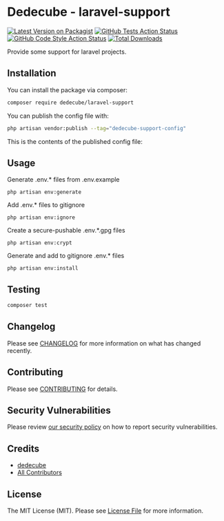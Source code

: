 # Dedecube - laravel-support

[![Latest Version on Packagist](https://img.shields.io/packagist/v/dedecube/laravel-support.svg?style=flat-square)](https://packagist.org/packages/dedecube/laravel-support)
[![GitHub Tests Action Status](https://img.shields.io/github/actions/workflow/status/dedecube/laravel-support/run-tests.yml?branch=main&label=tests&style=flat-square)](https://github.com/dedecube/laravel-support/actions?query=workflow%3Arun-tests+branch%3Amain)
[![GitHub Code Style Action Status](https://img.shields.io/github/actions/workflow/status/dedecube/laravel-support/fix-php-code-style-issues.yml?branch=main&label=code%20style&style=flat-square)](https://github.com/dedecube/laravel-support/actions?query=workflow%3A"Fix+PHP+code+style+issues"+branch%3Amain)
[![Total Downloads](https://img.shields.io/packagist/dt/dedecube/laravel-support.svg?style=flat-square)](https://packagist.org/packages/dedecube/laravel-support)

Provide some support for laravel projects.

## Installation

You can install the package via composer:

```bash
composer require dedecube/laravel-support
```

You can publish the config file with:

```bash
php artisan vendor:publish --tag="dedecube-support-config"
```

This is the contents of the published config file:

## Usage

Generate .env.* files from .env.example
```shell
php artisan env:generate
```

Add .env.* files to gitignore
```shell
php artisan env:ignore
```

Create a secure-pushable .env.*.gpg files
```shell
php artisan env:crypt
```

Generate and add to gitignore .env.* files
```shell
php artisan env:install
```

## Testing

```bash
composer test
```

## Changelog

Please see [CHANGELOG](CHANGELOG.md) for more information on what has changed recently.

## Contributing

Please see [CONTRIBUTING](CONTRIBUTING.md) for details.

## Security Vulnerabilities

Please review [our security policy](../../security/policy) on how to report security vulnerabilities.

## Credits

- [dedecube](https://github.com/dedecube)
- [All Contributors](../../contributors)

## License

The MIT License (MIT). Please see [License File](LICENSE.md) for more information.
